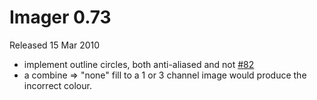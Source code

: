 # Imager 0.73

Released 15 Mar 2010

- implement outline circles, both anti-aliased and not [#82](https://github.com/tonycoz/imager/issues/82) 
- a combine => "none" fill to a 1 or 3 channel image would produce the incorrect colour.